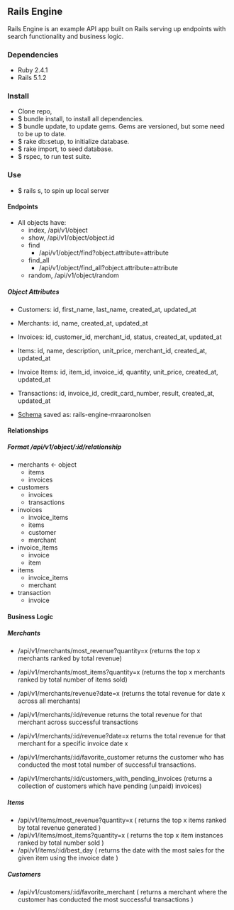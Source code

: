 ## Rails Engine
Rails Engine is an example API app built on Rails serving up endpoints with search functionality and business logic.

### Dependencies

* Ruby 2.4.1
* Rails 5.1.2

### Install

* Clone repo, 
* $ bundle install, to install all dependencies.
* $ bundle update, to update gems. Gems are versioned, but some need to be up to date.
* $ rake db:setup, to initialize database.
* $ rake import, to seed database.
* $ rspec, to run test suite.

### Use

* $ rails s, to spin up local server

#### Endpoints

  * All objects have:
    * index, /api/v1/object
    * show, /api/v1/object/object.id
    * find
      * /api/v1/object/find?object.attribute=attribute
    * find_all
      * /api/v1/object/find_all?object.attribute=attribute
    * random, /api/v1/object/random
    
##### Object Attributes

 * Customers: id, first_name, last_name, created_at, updated_at
 * Merchants: id, name, created_at, updated_at
 * Invoices: id, customer_id, merchant_id, status, created_at, updated_at
 * Items: id, name, description, unit_price, merchant_id, created_at, updated_at
 * Invoice Items: id, item_id, invoice_id, quantity, unit_price, created_at, updated_at
 * Transactions: id, invoice_id, credit_card_number, result, created_at, updated_at

 * [Schema](http://ondras.zarovi.cz/sql/demo/) saved as: rails-engine-mraaronolsen
  
#### Relationships
##### Format /api/v1/object/:id/relationship
 
  * merchants <- object
    * items
    * invoices
  * customers
    * invoices
    * transactions
  * invoices
    * invoice_items
    * items
    * customer
    * merchant
  * invoice_items
    * invoice
    * item
  * items
    * invoice_items
    * merchant
  * transaction
    * invoice

#### Business Logic

##### Merchants
 * /api/v1/merchants/most_revenue?quantity=x (returns the top x merchants ranked by total revenue)
 * /api/v1/merchants/most_items?quantity=x (returns the top x merchants ranked by total number of items sold)
 * /api/v1/merchants/revenue?date=x (returns the total revenue for date x across all merchants)

 * /api/v1/merchants/:id/revenue returns the total revenue for that merchant across successful transactions
 * /api/v1/merchants/:id/revenue?date=x returns the total revenue for that merchant for a specific invoice date x
 * /api/v1/merchants/:id/favorite_customer returns the customer who has conducted the most total number of successful transactions.
 * /api/v1/merchants/:id/customers_with_pending_invoices (returns a collection of customers which have pending (unpaid) invoices)
  
##### Items
 * /api/v1/items/most_revenue?quantity=x ( returns the top x items ranked by total revenue generated )
 * /api/v1/items/most_items?quantity=x ( returns the top x item instances ranked by total number sold )
 * /api/v1/items/:id/best_day ( returns the date with the most sales for the given item using the invoice date )
   
##### Customers
 * /api/v1/customers/:id/favorite_merchant ( returns a merchant where the customer has conducted the most successful transactions )
